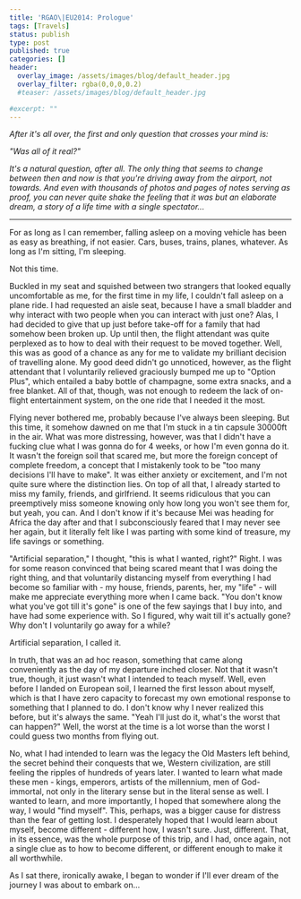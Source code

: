 ```yaml
---
title: 'RGAO\|EU2014: Prologue'
tags: [Travels]
status: publish
type: post
published: true
categories: []
header:
  overlay_image: /assets/images/blog/default_header.jpg
  overlay_filter: rgba(0,0,0,0.2)
  #teaser: /assets/images/blog/default_header.jpg

#excerpt: ""
---
```

_After it's all over, the first and only question that crosses your mind is:_

_"Was all of it real?"_

_It's a natural question, after all. The only thing that seems to change
between then and now is that you're driving away from the airport, not
towards. And even with thousands of photos and pages of notes serving as
proof, you can never quite shake the feeling that it was but an elaborate
dream, a story of a life time with a single spectator..._

* * *

For as long as I can remember, falling asleep on a moving vehicle has been as
easy as breathing, if not easier. Cars, buses, trains, planes, whatever. As
long as I'm sitting, I'm sleeping.

Not this time.

Buckled in my seat and squished between two strangers that looked equally
uncomfortable as me, for the first time in my life, I couldn't fall asleep on
a plane ride. I had requested an aisle seat, because I have a small bladder
and why interact with two people when you can interact with just one? Alas, I
had decided to give that up just before take-off for a family that had somehow
been broken up. Up until then, the flight attendant was quite perplexed as to
how to deal with their request to be moved together. Well, this was as good of
a chance as any for me to validate my brilliant decision of travelling alone.
My good deed didn't go unnoticed, however, as the flight attendant that I
voluntarily relieved graciously bumped me up to "Option Plus", which entailed
a baby bottle of champagne, some extra snacks, and a free blanket. All of
that, though, was not enough to redeem the lack of on-flight entertainment
system, on the one ride that I needed it the most.

Flying never bothered me, probably because I've always been sleeping. But this
time, it somehow dawned on me that I'm stuck in a tin capsule 30000ft in the
air. What was more distressing, however, was that I didn't have a fucking clue
what I was gonna do for 4 weeks, or how I'm even gonna do it. It wasn't the
foreign soil that scared me, but more the foreign concept of complete freedom,
a concept that I mistakenly took to be "too many decisions I'll have to make".
It was either anxiety or excitement, and I'm not quite sure where the
distinction lies. On top of all that, I already started to miss my family,
friends, and girlfriend. It seems ridiculous that you can preemptively miss
someone knowing only how long you won't see them for, but yeah, you can. And I
don't know if it's because Mei was heading for Africa the day after and that I
subconsciously feared that I may never see her again, but it literally felt
like I was parting with some kind of treasure, my life savings or something.

"Artificial separation," I thought, "this is what I wanted, right?" Right. I
was for some reason convinced that being scared meant that I was doing the
right thing, and that voluntarily distancing myself from everything I had
become so familiar with - my house, friends, parents, her, my "life" - will
make me appreciate everything more when I came back. "You don't know what
you've got till it's gone" is one of the few sayings that I buy into, and have
had some experience with. So I figured, why wait till it's actually gone? Why
don't I voluntarily go away for a while?

Artificial separation, I called it.

In truth, that was an ad hoc reason, something that came along conveniently as
the day of my departure inched closer. Not that it wasn't true, though, it
just wasn't what I intended to teach myself. Well, even before I landed on
European soil, I learned the first lesson about myself, which is that I have
zero capacity to forecast my own emotional response to something that I
planned to do. I don't know why I never realized this before, but it's always
the same. "Yeah I'll just do it, what's the worst that can happen?" Well, the
worst at the time is a lot worse than the worst I could guess two months from
flying out.

No, what I had intended to learn was the legacy the Old Masters left behind,
the secret behind their conquests that we, Western civilization, are still
feeling the ripples of hundreds of years later. I wanted to learn what made
these men - kings, emperors, artists of the millennium, men of God- immortal,
not only in the literary sense but in the literal sense as well. I wanted to
learn, and more importantly, I hoped that somewhere along the way, I would
"find myself". This, perhaps, was a bigger cause for distress than the fear of
getting lost. I desperately hoped that I would learn about myself, become
different - different how, I wasn't sure. Just, different. That, in its
essence, was the whole purpose of this trip, and I had, once again, not a
single clue as to how to become different, or different enough to make it all
worthwhile.

As I sat there, ironically awake, I began to wonder if I'll ever dream of the
journey I was about to embark on...
